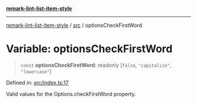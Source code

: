 [**remark-lint-list-item-style**](../../README.md)

***

[remark-lint-list-item-style](../../README.md) / [src](../README.md) / optionsCheckFirstWord

# Variable: optionsCheckFirstWord

> `const` **optionsCheckFirstWord**: readonly \[`false`, `"capitalize"`, `"lowercase"`\]

Defined in: [src/index.ts:17](https://github.com/Xunnamius/unified-utils/blob/4c96039490babc33d18f0b43637dc16a594a6b2c/packages/remark-lint-list-item-style/src/index.ts#L17)

Valid values for the Options.checkFirstWord property.

